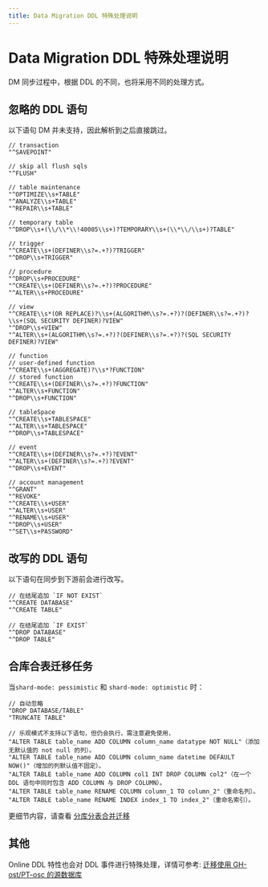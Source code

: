 ```yaml
---
title: Data Migration DDL 特殊处理说明
---
```


# Data Migration DDL 特殊处理说明

DM 同步过程中，根据 DDL 的不同，也将采用不同的处理方式。

## 忽略的 DDL 语句

以下语句 DM 并未支持，因此解析到之后直接跳过。

```
// transaction
"^SAVEPOINT"

// skip all flush sqls
"^FLUSH"

// table maintenance
"^OPTIMIZE\\s+TABLE"
"^ANALYZE\\s+TABLE"
"^REPAIR\\s+TABLE"

// temporary table
"^DROP\\s+(\\/\\*\\!40005\\s+)?TEMPORARY\\s+(\\*\\/\\s+)?TABLE"

// trigger
"^CREATE\\s+(DEFINER\\s?=.+?)?TRIGGER"
"^DROP\\s+TRIGGER"

// procedure
"^DROP\\s+PROCEDURE"
"^CREATE\\s+(DEFINER\\s?=.+?)?PROCEDURE"
"^ALTER\\s+PROCEDURE"

// view
"^CREATE\\s*(OR REPLACE)?\\s+(ALGORITHM\\s?=.+?)?(DEFINER\\s?=.+?)?\\s+(SQL SECURITY DEFINER)?VIEW"
"^DROP\\s+VIEW"
"^ALTER\\s+(ALGORITHM\\s?=.+?)?(DEFINER\\s?=.+?)?(SQL SECURITY DEFINER)?VIEW"

// function
// user-defined function
"^CREATE\\s+(AGGREGATE)?\\s*?FUNCTION"
// stored function
"^CREATE\\s+(DEFINER\\s?=.+?)?FUNCTION"
"^ALTER\\s+FUNCTION"
"^DROP\\s+FUNCTION"

// tableSpace
"^CREATE\\s+TABLESPACE"
"^ALTER\\s+TABLESPACE"
"^DROP\\s+TABLESPACE"

// event
"^CREATE\\s+(DEFINER\\s?=.+?)?EVENT"
"^ALTER\\s+(DEFINER\\s?=.+?)?EVENT"
"^DROP\\s+EVENT"

// account management
"^GRANT"
"^REVOKE"
"^CREATE\\s+USER"
"^ALTER\\s+USER"
"^RENAME\\s+USER"
"^DROP\\s+USER"
"^SET\\s+PASSWORD"

```

## 改写的 DDL 语句

以下语句在同步到下游前会进行改写。

```
// 在结尾追加 `IF NOT EXIST`
"^CREATE DATABASE"
"^CREATE TABLE"

// 在结尾追加 `IF EXIST`
"^DROP DATABASE"
"^DROP TABLE"
```

## 合库合表迁移任务

当`shard-mode: pessimistic` 和 `shard-mode: optimistic` 时：

```
// 自动忽略
"DROP DATABASE/TABLE"
"TRUNCATE TABLE"

// 乐观模式不支持以下语句，但仍会执行，需注意避免使用，
"ALTER TABLE table_name ADD COLUMN column_name datatype NOT NULL"（添加无默认值的 not null 的列）。
"ALTER TABLE table_name ADD COLUMN column_name datetime DEFAULT NOW()"（增加的列默认值不固定）。
"ALTER TABLE table_name ADD COLUMN col1 INT DROP COLUMN col2"（在一个 DDL 语句中同时包含 ADD COLUMN 与 DROP COLUMN）。
"ALTER TABLE table_name RENAME COLUMN column_1 TO column_2"（重命名列）。
"ALTER TABLE table_name RENAME INDEX index_1 TO index_2"（重命名索引）。
```

更细节内容，请查看 [分库分表合并迁移](/dm/feature-shard-merge.md)

## 其他

Online DDL 特性也会对 DDL 事件进行特殊处理，详情可参考: [迁移使用 GH-ost/PT-osc 的源数据库](/dm/feature-online-ddl.md)

